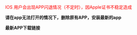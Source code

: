 
<font color=red> IOS 用户会出现APP闪退情况（不定时），因Apple证书不稳定造成</font>



**请在app无法打开的情况下，删除原有APP，安装最新的app**



**最新APP下载链接**
